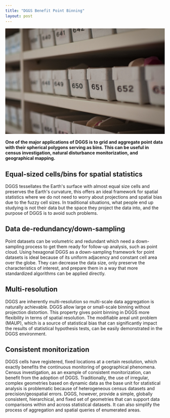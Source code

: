 ```yaml
---
title: "DGGS Benefit Point Binning"
layout: post
---
```

![bin](/assets/img/20230204/bin.jpg)

**One of the major applications of DGGS is to grid and aggregate point data with their spherical polygons serving as bins. This can be useful in census investigation, natural disturbance monitorization, and geographical mapping.**
 
## Equal-sized cells/bins for spatial statistics
DGGS tessellates the Earth's surface with almost equal size cells and preserves the Earth's curvature, this offers an ideal framework for spatial statistics where we do not need to worry about projections and spatial bias due to the fuzzy cell sizes. In traditional situations, what people end up studying is not their data but the space they project the data into, and the purpose of DGGS is to avoid such problems.
 
## Data de-redundancy/down-sampling
Point datasets can be volumetric and redundant which need a down-sampling process to get them ready for follow-up analysis, such as point cloud. Using hexagonal DGGS as a down-sampling framework for point datasets is ideal because of its uniform adjacency and constant cell area over the globe. They can decrease the data size, only preserve the characteristics of interest, and prepare them in a way that more standardized algorithms can be applied directly.
 
## Multi-resolution
DGGS are inherently multi-resolution so multi-scale data aggregation is naturally achievable. DGGS allow large or small-scale binning without projection distortion. This property gives point binning in DGGS more flexibility in terms of spatial resolution. The modifiable areal unit problem (MAUP), which is a source of statistical bias that can significantly impact the results of statistical hypothesis tests, can be easily demonstrated in the DGGS environment. 
 
## Consistent monitorization
DGGS cells have registered, fixed locations at a certain resolution, which exactly benefits the continuous monitoring of geographical phenomena. Census investigation, as an example of consistent monitorization, can benefit from the adoption of DGGS. Traditionally, the use of irregular, complex geometries based on dynamic data as the base unit for statistical analysis is problematic because of heterogeneous census datasets and precision/geospatial errors. DGGS, however, provide a simple, globally consistent, hierarchical, and fixed set of geometries that can support data comparisons within and across statistical datasets. It can also simplify the process of aggregation and spatial queries of enumerated areas.

